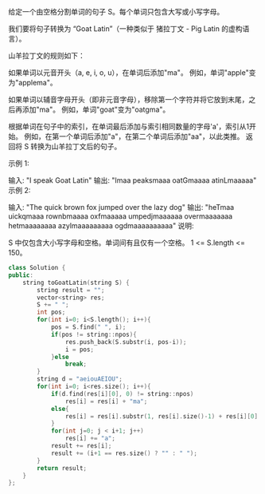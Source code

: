 给定一个由空格分割单词的句子 S。每个单词只包含大写或小写字母。

我们要将句子转换为 “Goat Latin”（一种类似于 猪拉丁文 - Pig Latin 的虚构语言）。

山羊拉丁文的规则如下：

如果单词以元音开头（a, e, i, o, u），在单词后添加"ma"。
例如，单词"apple"变为"applema"。

如果单词以辅音字母开头（即非元音字母），移除第一个字符并将它放到末尾，之后再添加"ma"。
例如，单词"goat"变为"oatgma"。

根据单词在句子中的索引，在单词最后添加与索引相同数量的字母'a'，索引从1开始。
例如，在第一个单词后添加"a"，在第二个单词后添加"aa"，以此类推。
返回将 S 转换为山羊拉丁文后的句子。

示例 1:

输入: "I speak Goat Latin"
输出: "Imaa peaksmaaa oatGmaaaa atinLmaaaaa"
示例 2:

输入: "The quick brown fox jumped over the lazy dog"
输出: "heTmaa uickqmaaa rownbmaaaa oxfmaaaaa umpedjmaaaaaa overmaaaaaaa hetmaaaaaaaa azylmaaaaaaaaa ogdmaaaaaaaaaa"
说明:

S 中仅包含大小写字母和空格。单词间有且仅有一个空格。
1 <= S.length <= 150。  

```cpp
class Solution {
public:
    string toGoatLatin(string S) {
        string result = "";
        vector<string> res;
        S += " ";
        int pos;
        for(int i=0; i<S.length(); i++){
            pos = S.find(" ", i);
            if(pos != string::npos){
                res.push_back(S.substr(i, pos-i));
                i = pos;
            }else
                break;
        }
        string d = "aeiouAEIOU";
        for(int i=0; i<res.size(); i++){
            if(d.find(res[i][0], 0) != string::npos)
                res[i] = res[i] + "ma";
            else{
                res[i] = res[i].substr(1, res[i].size()-1) + res[i][0] + "ma";
            }
            for(int j=0; j < i+1; j++)
                res[i] += "a";
            result += res[i];
            result += (i+1 == res.size() ? "" : " ");
        }
        return result;
    }
};
```
